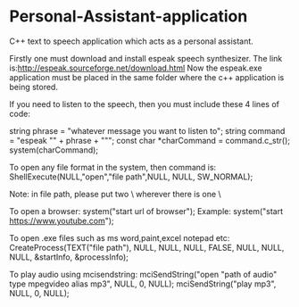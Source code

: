 # Personal-Assistant-application
C++ text to speech application which acts as a personal assistant. 

Firstly one must download and install espeak speech synthesizer. The link is:http://espeak.sourceforge.net/download.html
Now the espeak.exe application must be placed in the same folder where the c++ application is being stored.

If you need to listen to the speech, then you must include these 4 lines of code:

string phrase = "whatever message you want to listen to";
string command = "espeak \"" + phrase + "\"";
const char *charCommand = command.c_str();
system(charCommand);

To open any file format in the system, then command is:
ShellExecute(NULL,"open","file path",NULL, NULL, SW_NORMAL);

Note: in file path, please put two \\ wherever there is one \

To open a browser:
system("start url of browser");
Example:
system("start https://www.youtube.com");

To open .exe files such as ms word,paint,excel notepad etc:
CreateProcess(TEXT("file path"), NULL, NULL, NULL, FALSE, NULL, NULL, NULL, &startInfo, &processInfo);

To play audio using mcisendstring:
mciSendString("open \"path of audio\" type mpegvideo alias mp3", NULL, 0, NULL);
mciSendString("play mp3", NULL, 0, NULL);


